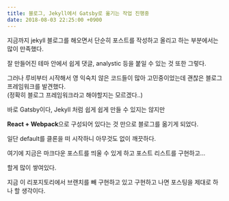 ```yaml
---
title: 블로그, Jekyll에서 Gatsby로 옮기는 작업 진행중
date: 2018-08-03 22:25:00 +0900
---
```


지금까지 jekyll 블로그를 해오면서 단순히 포스트를 작성하고 올리고 하는 부분에서는 많이 만족했다.

잘 만들어진 테마 안에서 쉽게 댓글, analystic 등을 붙일 수 있는 것 또한 그렇다.

그러나 루비부터 시작해서 영 익숙치 않은 코드들이 많아 고민중이었는데 괜찮은 블로그 프레임워크를 발견했다.  
(정확히 블로그 프레임워크라고 해야할지는 모르겠다..)

바로 Gatsby이다, Jekyll 처럼 쉽게 쉽게 만들 수 있지는 않지만

**React + Webpack**으로 구성되어 있다는 것 만으로 블로그를 옮기게 되었다.

일단 default를 클론을 떠 시작하니 아무것도 없이 깨끗하다.

여기에 지금은 마크다운 포스트를 띄울 수 있게 하고 포스트 리스트를 구현하고...

할게 많이 쌓여있다.

지금 이 리포지토리에서 브랜치를 빼 구현하고 있고 구현하고 나면 포스팅을 제대로 하나 할 생각이다.
